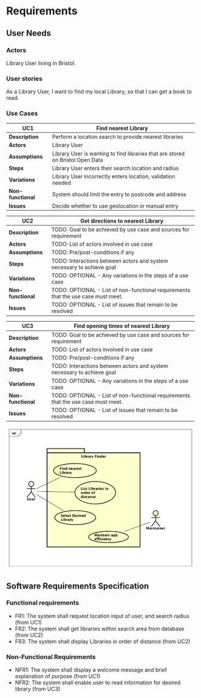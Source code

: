 # Requirements

## User Needs

### Actors
Library User living in Bristol.

### User stories
As a Library User, I want to find my local Library, so that I can get a book to read.

### Use Cases

| UC1 | Find nearest Library | 
| --- | -------------------- |
| **Description** | Perform a location search to provide nearest libraries |
| **Actors** | Library User |
| **Assumptions** | Library User is wanting to find libraries that are stored on Bristol Open Data</td></tr>
| **Steps** | Library User enters their search location and radius |
| **Variations** | Library User incorrectly enters location, validation needed |
| **Non-functional** | System should limit the entry to postcode and address |
| **Issues** | Decide whether to use geolocation or manual entry |

| UC2 | Get directions to nearest Library | 
| --- | --------------------------------- |
| **Description** | TODO: Goal to be achieved by use case and sources for requirement |
| **Actors** | TODO: List of actors involved in use case |
| **Assumptions** | TODO: Pre/post-conditions if any</td></tr>
| **Steps** | TODO: Interactions between actors and system necessary to achieve goal |
| **Variations** | TODO: OPTIONAL - Any variations in the steps of a use case |
| **Non-functional** | TODO: OPTIONAL - List of non-functional requirements that the use case must meet. |
| **Issues** | TODO: OPTIONAL - List of issues that remain to be resolved |

| UC3 | Find opening times of nearest Library | 
| --- | ------------------------------------- |
| **Description** | TODO: Goal to be achieved by use case and sources for requirement |
| **Actors** | TODO: List of actors involved in use case |
| **Assumptions** | TODO: Pre/post-conditions if any</td></tr>
| **Steps** | TODO: Interactions between actors and system necessary to achieve goal |
| **Variations** | TODO: OPTIONAL - Any variations in the steps of a use case |
| **Non-functional** | TODO: OPTIONAL - List of non-functional requirements that the use case must meet. |
| **Issues** | TODO: OPTIONAL - List of issues that remain to be resolved |


![Insert your Use-Case Diagram Here](images/ContextDiagram.png)

## Software Requirements Specification
### Functional requirements

* FR1: The system shall request location input of user, and search radius (from UC1)
* FR2: The system shall get libraries within search area from database (from UC2)
* FR3: The system shall display Libraries in order of distance (from UC2)


### Non-Functional Requirements
* NFR1: The system shall display a welcome message and brief explanation of purpose (from UC1)
* NFR2: The system shall enable user to read information for desired library (from UC3)


